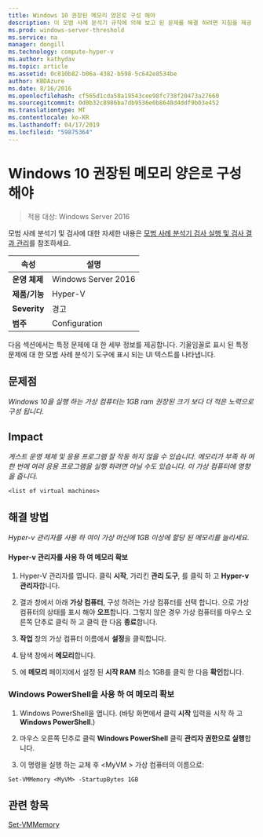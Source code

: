 ```yaml
---
title: Windows 10 권장된 메모리 양은로 구성 해야
description: 이 모범 사례 분석기 규칙에 의해 보고 된 문제를 해결 하려면 지침을 제공 합니다.
ms.prod: windows-server-threshold
ms.service: na
manager: dongill
ms.technology: compute-hyper-v
ms.author: kathydav
ms.topic: article
ms.assetid: 0c810b82-b06a-4382-b598-5c642e8534be
author: KBDAzure
ms.date: 8/16/2016
ms.openlocfilehash: cf565d1cda58a19543cee98fc738f20473a27660
ms.sourcegitcommit: 0d0b32c8986ba7db9536e0b8648d4ddf9b03e452
ms.translationtype: MT
ms.contentlocale: ko-KR
ms.lasthandoff: 04/17/2019
ms.locfileid: "59875364"
---
```

# <a name="windows-10-should-be-configured-with-the-recommended-amount-of-memory"></a>Windows 10 권장된 메모리 양은로 구성 해야

>적용 대상: Windows Server 2016

모범 사례 분석기 및 검사에 대한 자세한 내용은 [모범 사례 분석기 검사 실행 및 검사 결과 관리](https://go.microsoft.com/fwlink/p/?LinkID=223177)를 참조하세요.  
  
|속성|설명|  
|-|-|  
|**운영 체제**|Windows Server 2016|  
|**제품/기능**|Hyper-V|  
|**Severity**|경고|  
|**범주**|Configuration|  
  
다음 섹션에서는 특정 문제에 대 한 세부 정보를 제공합니다. 기울임꼴로 표시 된 특정 문제에 대 한 모범 사례 분석기 도구에 표시 되는 UI 텍스트를 나타냅니다.  
  
## <a name="issue"></a>**문제점**  
*Windows 10을 실행 하는 가상 컴퓨터는 1GB ram 권장된 크기 보다 더 적은 노력으로 구성 됩니다.*  
  
## <a name="impact"></a>**Impact**  
*게스트 운영 체제 및 응용 프로그램 잘 작동 하지 않을 수 있습니다. 메모리가 부족 하 여 한 번에 여러 응용 프로그램을 실행 하려면 아닐 수도 있습니다. 이 가상 컴퓨터에 영향을 줍니다.*  
```  
<list of virtual machines>  
```  
## <a name="resolution"></a>**해결 방법**  
*Hyper-v 관리자를 사용 하 여이 가상 머신에 1GB 이상에 할당 된 메모리를 늘리세요.*  
  
#### <a name="increase-the-memory-using-hyper-v-manager"></a>Hyper-v 관리자를 사용 하 여 메모리 확보  
  
1.  Hyper-V 관리자를 엽니다. 클릭 **시작**, 가리킨 **관리 도구**, 를 클릭 하 고 **Hyper-v 관리자**합니다.  
  
2.  결과 창에서 아래 **가상 컴퓨터**, 구성 하려는 가상 컴퓨터를 선택 합니다. 으로 가상 컴퓨터의 상태를 표시 해야 **오프**합니다. 그렇지 않은 경우 가상 컴퓨터를 마우스 오른쪽 단추로 클릭 하 고 클릭 한 다음 **종료**합니다.  
  
3.  **작업** 창의 가상 컴퓨터 이름에서 **설정**을 클릭합니다.  
  
4.  탐색 창에서 **메모리**합니다.  
  
5.  에 **메모리** 페이지에서 설정 된 **시작 RAM** 최소 1GB를 클릭 한 다음 **확인**합니다.  
  
### <a name="increase-the-memory-using-windows-powershell"></a>Windows PowerShell을 사용 하 여 메모리 확보  
  
1.  Windows PowerShell을 엽니다. (바탕 화면에서 클릭 **시작** 입력을 시작 하 고 **Windows PowerShell**.)  
  
2.  마우스 오른쪽 단추로 클릭 **Windows PowerShell** 클릭 **관리자 권한으로 실행**합니다.  
  
3.  이 명령을 실행 하는 교체 후 \<MyVM > 가상 컴퓨터의 이름으로:  
  
```  
Set-VMMemory <MyVM> -StartupBytes 1GB  
```  
  
## <a name="see-also"></a>관련 항목  
[Set-VMMemory](https://technet.microsoft.com/library/hh848572.aspx)  
  


